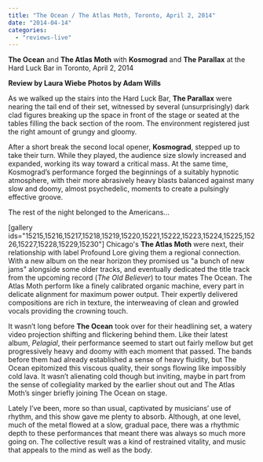```yaml
---
title: "The Ocean / The Atlas Moth, Toronto, April 2, 2014"
date: "2014-04-14"
categories: 
  - "reviews-live"
---
```


**The Ocean** and **The Atlas Moth** with **Kosmograd** and **The Parallax** at the Hard Luck Bar in Toronto, April 2, 2014

**Review by Laura Wiebe** **Photos by Adam Wills**

As we walked up the stairs into the Hard Luck Bar, **The Parallax** were nearing the tail end of their set, witnessed by several (unsurprisingly) dark clad figures breaking up the space in front of the stage or seated at the tables filling the back section of the room. The environment registered just the right amount of grungy and gloomy.

After a short break the second local opener, **Kosmograd**, stepped up to take their turn. While they played, the audience size slowly increased and expanded, working its way toward a critical mass. At the same time, Kosmograd’s performance forged the beginnings of a suitably hypnotic atmosphere, with their more abrasively heavy blasts balanced against many slow and doomy, almost psychedelic, moments to create a pulsingly effective groove.

The rest of the night belonged to the Americans...

\[gallery ids="15215,15216,15217,15218,15219,15220,15221,15222,15223,15224,15225,15226,15227,15228,15229,15230"\] Chicago's **The Atlas Moth** were next, their relationship with label Profound Lore giving them a regional connection. With a new album on the near horizon they promised us "a bunch of new jams" alongside some older tracks, and eventually dedicated the title track from the upcoming record (_The Old Believer_) to tour mates The Ocean. The Atlas Moth perform like a finely calibrated organic machine, every part in delicate alignment for maximum power output. Their expertly delivered compositions are rich in texture, the interweaving of clean and growled vocals providing the crowning touch.

It wasn’t long before **The Ocean** took over for their headlining set, a watery video projection shifting and flickering behind them. Like their latest album, _Pelagial_, their performance seemed to start out fairly mellow but get progressively heavy and doomy with each moment that passed. The bands before them had already established a sense of heavy fluidity, but The Ocean epitomized this viscous quality, their songs flowing like impossibly cold lava. It wasn’t alienating cold though but inviting, maybe in part from the sense of collegiality marked by the earlier shout out and The Atlas Moth’s singer briefly joining The Ocean on stage.

Lately I’ve been, more so than usual, captivated by musicians’ use of rhythm, and this show gave me plenty to absorb. Although, at one level, much of the metal flowed at a slow, gradual pace, there was a rhythmic depth to these performances that meant there was always so much more going on. The collective result was a kind of restrained vitality, and music that appeals to the mind as well as the body.
